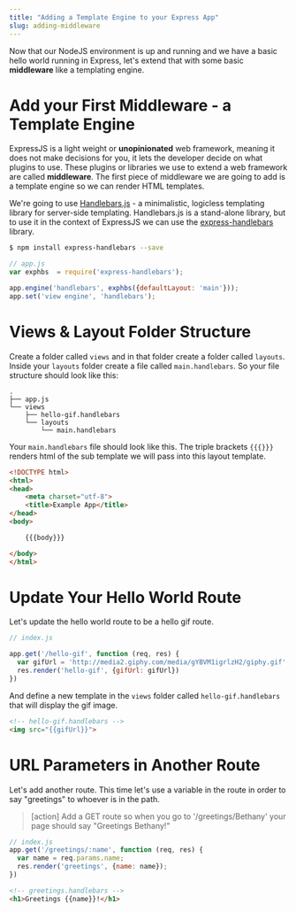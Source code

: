 ```yaml
---
title: "Adding a Template Engine to your Express App"
slug: adding-middleware
---
```


Now that our NodeJS environment is up and running and we have a basic hello world running in Express, let's extend that with some basic **middleware** like a templating engine.

# Add your First Middleware - a Template Engine

ExpressJS is a light weight or **unopinionated** web framework, meaning it does not make decisions for you, it lets the developer decide on what plugins to use. These plugins or libraries we use to extend a web framework are called **middleware**. The first piece of middleware we are going to add is a template engine so we can render HTML templates.

We're going to use [Handlebars.js](http://handlebarsjs.com/) - a minimalistic, logicless templating library for server-side templating. Handlebars.js is a stand-alone library, but to use it in the context of ExpressJS we can use the [express-handlebars](https://github.com/ericf/express-handlebars) library.

```bash
$ npm install express-handlebars --save
```

```js
// app.js
var exphbs  = require('express-handlebars');

app.engine('handlebars', exphbs({defaultLayout: 'main'}));
app.set('view engine', 'handlebars');
```

# Views & Layout Folder Structure

Create a folder called `views` and in that folder create a folder called `layouts`. Inside your `layouts` folder create a file called `main.handlebars`. So your file structure should look like this:

```
.
├── app.js
└── views
    ├── hello-gif.handlebars
    └── layouts
        └── main.handlebars
```

Your `main.handlebars` file should look like this. The triple brackets `{{{}}}` renders html of the sub template we will pass into this layout template.

```html
<!DOCTYPE html>
<html>
<head>
    <meta charset="utf-8">
    <title>Example App</title>
</head>
<body>

    {{{body}}}

</body>
</html>
```

# Update Your Hello World Route

Let's update the hello world route to be a hello gif route.

```js
// index.js

app.get('/hello-gif', function (req, res) {
  var gifUrl = 'http://media2.giphy.com/media/gYBVM1igrlzH2/giphy.gif'
  res.render('hello-gif', {gifUrl: gifUrl})
})
```

And define a new template in the `views` folder called `hello-gif.handlebars` that will display the gif image.

```html
<!-- hello-gif.handlebars -->
<img src="{{gifUrl}}">
```

# URL Parameters in Another Route

Let's add another route. This time let's use a variable in the route in order to say "greetings" to whoever is in the path.

> [action]
> Add a GET route so when you go to '/greetings/Bethany' your page should say "Greetings Bethany!"
>
```js
// index.js
app.get('/greetings/:name', function (req, res) {
  var name = req.params.name;
  res.render('greetings', {name: name});
})
```
```html
<!-- greetings.handlebars -->
<h1>Greetings {{name}}!</h1>
```
